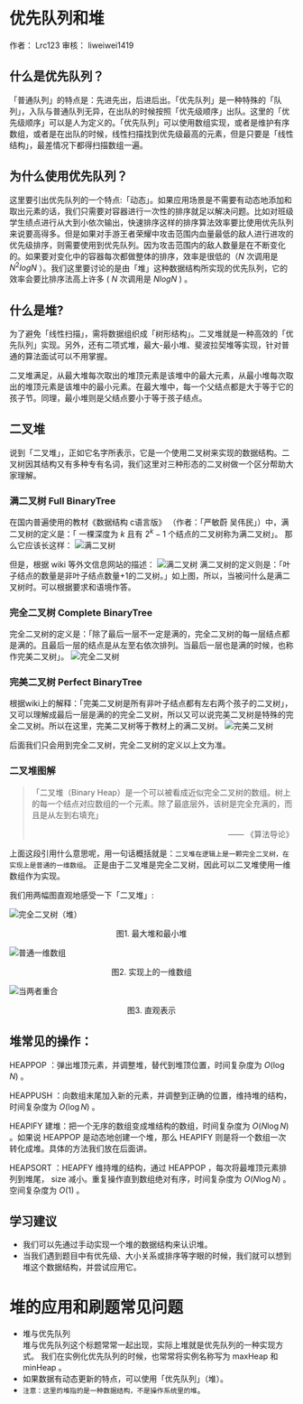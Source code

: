 # 优先队列和堆

作者： Lrc123    审核： liweiwei1419

## 什么是优先队列？

「普通队列」的特点是：先进先出，后进后出。「优先队列」是一种特殊的「队列」，入队与普通队列无异，在出队的时候按照「优先级顺序」出队。这里的「优先级顺序」可以是人为定义的。「优先队列」可以使用数组实现，或者是维护有序数组，或者是在出队的时候，线性扫描找到优先级最高的元素，但是只要是「线性结构」，最差情况下都得扫描数组一遍。

## 为什么使用优先队列？

这里要引出优先队列的一个特点:「动态」。如果应用场景是不需要有动态地添加和取出元素的话，我们只需要对容器进行一次性的排序就足以解决问题。比如对班级学生绩点进行从大到小依次输出，快速排序这样的排序算法效率要比使用优先队列来说要高得多。但是如果对手游王者荣耀中攻击范围内血量最低的敌人进行进攻的优先级排序，则需要使用到优先队列。因为攻击范围内的敌人数量是在不断变化的。如果要对变化中的容器每次都做整体的排序，效率是很低的（$N$ 次调用是 $N^2logN$ ）。我们这里要讨论的是由「堆」这种数据结构所实现的优先队列，它的效率会要比排序法高上许多 ( $N$ 次调用是 $NlogN$ ) 。


## 什么是堆?

为了避免「线性扫描」，需将数据组织成「树形结构」。二叉堆就是一种高效的「优先队列」实现。另外，还有二项式堆，最大-最小堆、斐波拉契堆等实现，针对普通的算法面试可以不用掌握。

二叉堆满足，从最大堆每次取出的堆顶元素是该堆中的最大元素，从最小堆每次取出的堆顶元素是该堆中的最小元素。在最大堆中，每一个父结点都是大于等于它的孩子节。同理，最小堆则是父结点要小于等于孩子结点。


## 二叉堆

说到「二叉堆」，正如它名字所表示，它是一个使用二叉树来实现的数据结构。二叉树因其结构又有多种专有名词，我们这里对三种形态的二叉树做一个区分帮助大家理解。

### 满二叉树 Full BinaryTree
在国内普遍使用的教材《数据结构 c语言版》 （作者：「严敏蔚 吴伟民」）中，满二叉树的定义是：「
一棵深度为 $k$ 且有 $2^k - 1$ 个结点的二叉树称为满二叉树」。
那么它应该长这样：
![满二叉树](images/full-bt.png)

但是，根据 wiki 等外文信息网站的描述：
![满二叉树](images/full-bt2.png)
满二叉树的定义则是：「叶子结点的数量是非叶子结点数量+1的二叉树。」如上图，所以，当被问什么是满二叉树时。可以根据要求和语境作答。

### 完全二叉树 Complete BinaryTree
完全二叉树的定义是：「除了最后一层不一定是满的，完全二叉树的每一层结点都是满的。且最后一层的结点是从左至右依次排列。当最后一层也是满的时候，也称作完美二叉树」。
![完全二叉树](images/complete.png)

### 完美二叉树 Perfect BinaryTree
根据wiki上的解释：「完美二叉树是所有非叶子结点都有左右两个孩子的二叉树」，又可以理解成最后一层是满的的完全二叉树，所以又可以说完美二叉树是特殊的完全二叉树。所以在这里，完美二叉树等于教材上的满二叉树。
![完美二叉树](images/full-bt.png)

后面我们只会用到完全二叉树，完全二叉树的定义以上文为准。

### 二叉堆图解

>「二叉堆（Binary Heap）是一个可以被看成近似完全二叉树的数组。树上的每一个结点对应数组的一个元素。除了最底层外，该树是完全充满的，而且是从左到右填充」  <div style="text-align: right">—— 《算法导论》</div>

上面这段引用什么意思呢，用一句话概括就是：`二叉堆在逻辑上是一颗完全二叉树，在实现上是普通的一维数组`。
正是由于二叉堆是完全二叉树，因此可以二叉堆使用一维数组作为实现。

我们用两幅图直观地感受一下「二叉堆」:

![完全二叉树（堆）](images/compare.png)
<center>图1. 最大堆和最小堆</center>

![普通一维数组](images/array.png)
<center>图2. 实现上的一维数组</center>

![当两者重合](images/merge.png)
<center>图3. 直观表示</center>


## 堆常见的操作：

HEAPPOP ：弹出堆顶元素，并调整堆，替代到堆顶位置，时间复杂度为 $O(\log N)$ 。

HEAPPUSH ：向数组末尾加入新的元素，并调整到正确的位置，维持堆的结构，时间复杂度为  $O(\log N)$ 。

HEAPIFY 建堆：把一个无序的数组变成堆结构的数组，时间复杂度为 $O(N\log N)$ 。如果说 HEAPPOP 是动态地创建一个堆，那么 HEAPIFY 则是将一个数组一次转化成堆。具体的方法我们放在后面讲。

HEAPSORT ：HEAPFY 维持堆的结构，通过 HEAPPOP ，每次将最堆顶元素排列到堆尾， size 减小。重复操作直到数组绝对有序，时间复杂度为 $O(N\log N)$ 。空间复杂度为 $O(1)$ 。


## 学习建议
+ 我们可以先通过手动实现一个堆的数据结构来认识堆。
+ 当我们遇到题目中有优先级、大小关系或排序等字眼的时候，我们就可以想到堆这个数据结构，并尝试应用它。  

# 堆的应用和刷题常见问题
+ 堆与优先队列  
    堆与优先队列这个标题常常一起出现，实际上堆就是优先队列的一种实现方式。
    我们在实例化优先队列的时候，也常常将实例名称写为 maxHeap 和 minHeap 。  
+ 如果数据有动态更新的特点，可以使用「优先队列」（堆）。
+ `注意：这里的堆指的是一种数据结构，不是操作系统里的堆`。
